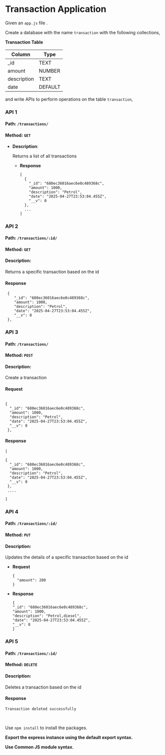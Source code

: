 # Transaction Application

Given an `app.js` file .

Create a database with the name `transaction` with the following collections,



**Transaction Table**

| Column     | Type    |
| ---------- | ------- |
| _id        | TEXT    |
| amount     | NUMBER  |
| description| TEXT    |
| date       | DEFAULT |

and write APIs to perform operations on the table `transaction`,


### API 1

#### Path: `/transactions/`

#### Method: `GET`
  
- **Description**:

    Returns a list of all transactions 

  - **Response**

    ```
    [
      {
        "_id": "680ec36016aec6e0c489368c",
        "amount": 1000,
        "description": "Petrol",
        "date": "2025-04-27T23:53:04.455Z",
        "__v": 0
      },
      ...
    ]
    ```

### API 2

#### Path: `/transactions/:id/`

#### Method: `GET`

#### Description:

Returns a specific transaction based on the id

#### Response

```
 {
    "_id": "680ec36016aec6e0c489368c",
    "amount": 1000,
    "description": "Petrol",
    "date": "2025-04-27T23:53:04.455Z",
    "__v": 0
 },
```

### API 3

#### Path: `/transactions/`

#### Method: `POST`

#### Description:

Create a transaction 

#### Request

```

{
  "_id": "680ec36016aec6e0c489368c",
  "amount": 1000,
  "description": "Petrol",
  "date": "2025-04-27T23:53:04.455Z",
  "__v": 0
 },
```

#### Response

```
[

{
  "_id": "680ec36016aec6e0c489368c",
  "amount": 1000,
  "description": "Petrol",
  "date": "2025-04-27T23:53:04.455Z",
  "__v": 0
 },
 ....

]
```

### API 4

#### Path: `/transactions/:id/`

#### Method: `PUT`

#### Description:

Updates the details of a specific transaction based on the id

  - **Request**
    ```
    {
      "amount": 200
    }
    ```
  - **Response**

    ```
    {
    "_id": "680ec36016aec6e0c489368c",
    "amount": 1000,
    "description": "Petrol,diesel",
    "date": "2025-04-27T23:53:04.455Z",
    "__v": 0
    }

    ```


### API 5

#### Path: `/transactions/:id/`

#### Method: `DELETE`

#### Description:

Deletes a transaction based on the id

#### Response

```
Transaction deleted successfully
```

<br/>

Use `npm install` to install the packages.

**Export the express instance using the default export syntax.**

**Use Common JS module syntax.**
